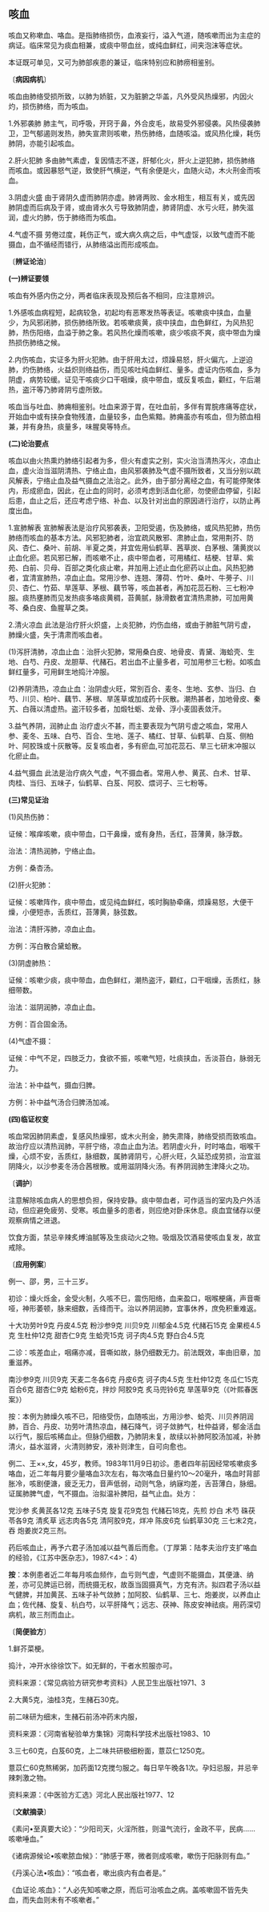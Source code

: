 ## 咳血

咳血又称嗽血、咯血。是指肺络损伤，血液妄行，溢入气道，随咳嗽而出为主症的病证。临床常见为痰血相兼，或痰中带血丝，或纯血鲜红，间夹泡沫等症状。

本证既可单见，又可为肺部疾患的兼证，临床特别应和肺痨相鉴别。

〔**病因病机**〕

咳血由肺络受损所致，以肺为娇脏，又为脏腑之华盖，凡外受风热燥邪，内因火灼，损伤肺络，而为咳血。

1.外邪袭肺 肺主气，司呼吸，开窍于鼻，外合皮毛，故易受外邪侵袭。风热侵袭肺卫，卫气郁遏则发热，肺失宣肃则咳嗽，热伤肺络，血随咳溢。或风热化燥，耗伤肺阴，亦能引起咳血。

2.肝火犯肺 多由肺气素虚，复因情志不遂，肝郁化火，肝火上逆犯肺，损伤肺络而咳血。或因暴怒气逆，致使肝气横逆，气有余便是火，血随火动，木火刑金而咳血。

3.阴虚火盛 由于肾阴久虚而肺阴亦虚。肺肾两败、金水相生，相互有关，或先因肺阴虚而后病及于肾，或由肾水久亏导致肺阴虚，肺肾阴虚、水亏火旺，肺失滋润，虚火灼肺，伤于肺络而为咳血。

4.气虚不摄 劳倦过度，耗伤正气，或大病久病之后，中气虚馁，以致气虚而不能摄血，血不循经而错行，从肺络溢出而形成咳血。

〔**辨证论治**〕

**(一)辨证要领**

咳血有外感内伤之分，两者临床表现及预后各不相同，应注意辨识。

1.外感咳血病程短，起病较急，初起均有恶寒发热等表证。咳嗽痰中挟血，血量少，为风邪闭肺，损伤肺络所致。若咳嗽痰黄，痰中挟血，血色鲜红，为风热犯肺，热伤阳络，血溢于肺之象。若风热化燥而咳嗽，痰少咳痰不爽，痰中带血为燥热损伤肺络之候。

2.内伤咳血，实证多为肝火犯肺。由于肝用太过，烦躁易怒，肝火偏亢，上逆迫肺，灼伤肺络，火益炽则络益伤，而见咳吐纯血鲜红、量多。虚证内伤咳血，多为阴虚，病势较缓。证见干咳痰少口干咽燥，痰中带血，或反复咳血，颧红，午后潮热，盗汗等乃肺肾阴亏虚所致。

咳血当与吐血、肺痈相鉴别。吐血来源于胃，在吐血前，多伴有胃脘疼痛等症状，开始血中或有挟杂食物残渣，血量较多，血色紫黯。肺痈虽亦有咳血，但为脓血相兼，并有身热，痰量多，味腥臭等特点。

**(二)论治要点**

咳血以由火热熏灼肺络引起者为多，但火有虚实之别，实火治当清热泻火，凉血止血，虚火治当滋阴清热、宁络止血，由风邪袭肺及气虚不摄所致者，又当分别以疏风解表，宁络止血及益气摄血之法治之。此外，由于部分离经之血，有可能停聚体内，形成瘀血，因此，在止血的同时，必须考虑到活血化瘀，勿使瘀血停留，引起后患，血止之后，还应考虑宁络、补血、以及针对出血的原因进行治疗，以防止再度出血。

1.宣肺解表 宣肺解表法是治疗风邪袭表，卫阳受遏，伤及肺络，或风热犯肺，热伤肺络而咳血的基本方法。风邪犯肺者，治宜疏风散邪、肃肺止血，常用荆芥、防风、杏仁、桑叶、前胡、半夏之类，并宜佐用仙鹤草、茜草炭、白茅根、蒲黄炭以止血化瘀。若风邪已解，而咳嗽不止，痰中带血者，可用橘红、桔梗、甘草、紫苑、白前、贝母、百部之类化痰止嗽，并加用上述止血化瘀药以止血。风热犯肺者，宜清宣肺热，凉血止血。常用沙参、连翘、薄荷、竹叶、桑叶、牛蒡子、川贝、杏仁、竹茹、旱莲草、茅根、藕节等，咳血甚者，再加花蕊石粉、三七粉冲服。痰热壅肺而见发热痰多咯痰黄稠，苔黄腻，脉滑数者宜清热肃肺，可加用黄芩、桑白皮、鱼腥草之类。

2.清火凉血 此法是治疗肝火炽盛，上炎犯肺，灼伤血络，或由于肺脏气阴亏虚，肺燥火盛，失于清肃而咳血者。

(1)泻肝清肺，凉血止血：治肝火犯肺，常用桑白皮、地骨皮、青黛、海蛤壳、生地、白芍、丹皮、龙胆草、代赭石。若出血不止量多者，可加用参三七粉。如咳血鲜红量多，可用鲜生地捣汁冲服。

(2)养阴清热，凉血止血：治阴虚火旺，常別百合、麦冬、生地、玄参、当归、白芍、川贝、柏叶、藕节、茅根、旱莲草或加成药十灰散。潮热甚者，加地骨皮、秦艽、白薇以清虚热。盗汗较多者，加煅牡蛎、龙骨、浮小麦固表敛汗。

3.益气养阴，润肺止血 治疗虚火不甚，而主要表现为气阴亏虚之咳血，常用人参、麦冬、五味、白芍、百合、生地、莲子、橘红、甘草、仙鹤草、白芨、侧柏叶、阿胶珠或十灰散等。反复咳血者，多有瘀血,可加花蕊石、旱三七研末冲服以化瘀止血。

4.益气摄血 此法是治疗病久气虚，气不摄血者。常用人参、黄芪、白术、甘草、肉桂、当归、五味子，仙鹤草、白芨、阿胶、煨诃子、三七粉等。

**(三)常见证治**

(1)风热伤肺：

证候：喉痒咳嗽，痰中带血，口干鼻燥，或有身热，舌红，苔薄黄，脉浮数。

治法：清热润肺，宁络止血。

方例：桑杏汤。

(2)肝火犯肺：

证候：咳嗽阵作，痰中带血，或见纯血鲜红，咳时胸胁牵痛，烦躁易怒，大便干燥，小便短赤，舌质红，苔薄黄，脉弦数。

治法：清肝泻肺，凉血止血。

方例：泻白散合黛蛤散。

(3)阴虚肺热：

证候：咳嗽少痰，痰中带血，血色鲜红，潮热盗汗，颧红，口干咽燥，舌质红，脉细带数。

治法：滋阴润肺，凉血止血。

方例：百合固金汤。

(4)气虚不摄：

证候：中气不足，四肢乏力，食欲不振，咳嗽气短，吐痰挟血，舌淡苔白，脉弱无力。

治法：补中益气，摄血归脾。

方例：补中益气汤合归脾汤加减。

**(四)临证权变**

咳血常因肺阴素虚，复感风热燥邪，或木火刑金，肺失肃降，肺络受损而致咳血。故治疗应以清热润肺，平肝宁络，凉血止血为法。若阴虚火升，时时咯血，咽喉干燥，心烦不安，舌质红，脉细数，属肺肾阴亏，心肝火旺，久延恐成劳损，治宜滋阴降火，以沙参麦冬汤合茜根散。或用滋阴降火汤。有养阴润肺生津降火之功。

〔**调护**〕

注意解除咳血病人的思想负担，保持安静。痰中带血者，可作适当的室内及户外活动，但应避免疲劳、受寒。咳血量多的患者，则应绝对卧床休息。痰血宜储存以便观察病情之进退。

饮食方面，禁忌辛辣炙煿油腻等及生痰动火之物。吸烟及饮酒易使咳血复发，故宜戒除。

〔**应用例案**〕

例一、邵，男，三十三岁。

初诊：燥火烁金，金受火制，久咳不巳，震伤阳络，血来盈口，咽喉梗痛，声音嘶哑，神形萎顿，脉来细数，舌绛而干。治以养阴润肺，宜事休养，庶免积重难返。

十大功劳叶9克 丹皮4.5克 粉沙参9克 川贝9克 川郁金4.5克 代赭石15克 金果榄4.5克 生杜仲12克 甜杏仁9克 生蛤壳15克 诃子肉4.5克 野白合4.5克

二诊：咳差血止，咽痛亦减，音嘶如故，脉仍细数无力。前法既效，率由旧章，加重滋养。

南沙参9克 川贝9克 天麦二冬各6克 丹皮6克 诃子肉4.5克 生杜仲12克 冬瓜仁15克 百合6克 甜杏仁9克 蛤粉6克，拌炒 阿胶9克 炙马兜铃6克 旱莲草9克（《叶熙春医案》）

按：本例为肺燥久咳不已，阳络受伤，血随咳出，方用沙参、蛤壳、川贝养阴润肺，百合、丹皮、功劳叶清热凉血，赭石降气，诃子敛肺气，杜仲益肾，郁金活血以行气，服后咳稀血止。但脉仍细数，乃肺阴未复，故续以补肺阿胶汤加减，补肺清火，益水滋肾，火清则肺安，液补则津生，自可向愈也。

例二、王××,女，45岁，教师。1983年11月9日初诊。患者四年前因经常咳嗽痰多咯血，近二年每月要少量咯血3次左右，每次咯血日量约10〜20毫升，咯血时背部胀冷，咳剧便溏，疲乏无力，音声低弱，动则气急，纳寐均差，舌苔薄白，脉细。证属肺脾气虚，气不摄血。治拟温补脾阳，益气止血。处方：

党沙参 炙黄芪各12克 五味子5克 旋复花9克包 代赭石18克，先煎 炒白 术芍 硃茯苓各9克 清炙草 远志肉各5克 清阿胶9克，烊冲 陈皮6克 仙鹤草30克 三七末2克，吞 炮姜炭2克三剂。

药后咳血止，再予六君子汤加减以益气善后而愈。（丁厚第：陆孝夫治疗支扩咯血的经验，《江苏中医杂志》，1987.<4>：4）

**按**：本例患者近二年每月咳血频作，血亏则气虚，气虚则不能摄血，其便溏、纳差，亦可见脾运已弱，而统摄无权，故亟当固摄真气，方克有济。拟四君子汤以益气健脾，并加黄芪、五味子补气敛肺；加阿胶、仙鹤草、三七、炮姜炭，以养血止血；佐代赭、旋复、杭白芍，以平肝降气；远志、茯神、陈皮安神祛痰。用药深切病机，故三剂而血止。

〔**简便验方**〕

1.鲜芥菜梗。

捣汁，冲开水徐徐饮下。如无鲜的，干者水煎服亦可。

资料来源：《常见病验方研究参考资料》人民卫生出版社1971、3

2.大黄5克，油桂3克，生赭石30克。

前二味研为细末，生赭石前汤冲药末内服，

资料来源：《河南省秘验单方集锦》河南科学技术出版社1983、10

3.三七60克，白芨60克，上二味共研极细粉面，薏苡仁1250克。

薏苡仁60克熬稀粥，加药面12克搅匀服之。每日早午晚各1次。孕妇忌服，并忌辛辣刺激之物。

资料来源：《中医验方汇选》河北人民出版社1977、12

〔**文献摘录**〕

《素问•至真要大论》：“少阳司天，火淫所胜，则温气流行，金政不平，民病……咳嗽唾血。”

《诸病源候论•咳嗽脓血候》：“肺感于寒，微者则成咳嗽，嗽伤于阳脉则有血。”

《丹溪心法•咳血》：“咳血者，嗽出痰内有血者是。”

《血证论.咳血》：“人必先知咳嗽之原，而后可治咳血之病。盖咳嗽固不皆先失血，而失血则未有不咳嗽者。”


